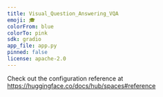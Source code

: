 ```yaml
---
title: Visual_Question_Answering_VQA
emoji: 🎓
colorFrom: blue
colorTo: pink
sdk: gradio
app_file: app.py
pinned: false
license: apache-2.0
---
```


Check out the configuration reference at https://huggingface.co/docs/hub/spaces#reference